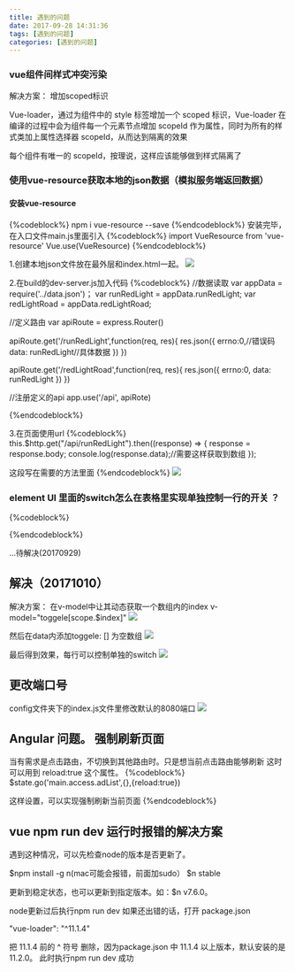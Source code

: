 ```yaml
---
title: 遇到的问题
date: 2017-09-28 14:31:36
tags: [遇到的问题]
categories: [遇到的问题]
---
```

### vue组件间样式冲突污染
解决方案： 增加scoped标识

 Vue-loader，通过为组件中的 style 标签增加一个 scoped 标识，Vue-loader 在编译的过程中会为组件每一个元素节点增加 scopeId 作为属性，同时为所有的样式类加上属性选择器 scopeId，从而达到隔离的效果

每个组件有唯一的 scopeId，按理说，这样应该能够做到样式隔离了


### 使用vue-resource获取本地的json数据（模拟服务端返回数据）

#### 安装vue-resource
{%codeblock%}
npm i vue-resource --save
{%endcodeblock%}
安装完毕，在入口文件main.js里面引入
{%codeblock%}
import VueResource from 'vue-resource'
Vue.use(VueResource)
{%endcodeblock%}

1.创建本地json文件放在最外层和index.html一起。
![](/img/rescource.jpg)


2.在build的dev-server.js加入代码
{%codeblock%}
//数据读取
var appData = require('../data.json')；
var runRedLight = appData.runRedLight;
var redLightRoad = appData.redLightRoad;

//定义路由
var apiRoute = express.Router()

apiRoute.get('/runRedLight',function(req, res){
  res.json({
    errno:0,//错误码
    data: runRedLight//具体数据
  })
})

apiRoute.get('/redLightRoad',function(req, res){
  res.json({
    errno:0,
    data: runRedLight
  })
})

//注册定义的api
app.use('/api', apiRote)

{%endcodeblock%}

3.在页面使用url
{%codeblock%}
this.$http.get("/api/runRedLight").then((response) => {
  response = response.body;
  console.log(response.data);//需要这样获取到数组
});

这段写在需要的方法里面
{%endcodeblock%}
![](/img/data.jpg)

### element UI 里面的switch怎么在表格里实现单独控制一行的开关 ？
{%codeblock%}
<template>
<div>
    <span>Selected: {{ value4 }}</span>  
    <el-select v-model="value4" clearable placeholder='请选择' @change="gatherType($event)">
        <el-option v-for="(item,index) in options" :key="index" :label="item.label" :value="item.value">
        </el-option>
    </el-select>
    <el-input class="textSearch" placeholder="请选择日期" icon="search" v-model="input2" :on-icon-click="handleIconClick">
    </el-input>
    <el-table ref="multipleTable" :data="tableData" border style="width: 100%" :default-sort = "{prop: 'date', order: 'descending', toggele:'toggele' }">
        <el-table-column type="selection" width="55">
        </el-table-column>
        <el-table-column inline-template prop='DEVICEID' label="日期" width="120" sortable>
            <div>{{ row.DEVICEID }}</div>
        </el-table-column>
        <el-table-column prop="DEVICETYPE" label="姓名" width="120" sortable>
        </el-table-column>
        <el-table-column prop="DEVICETIME" label="地址" show-overflow-tooltip>
        </el-table-column>
        <el-table-column prop="CREATEDTIME" label="明天" show-overflow-tooltip>
        </el-table-column>
        <el-table-column label="操作" v-model="toggele">
        <template scope="scope">
            <el-button size="small" @click="handleEdit(scope.$index, scope.row)">编辑</el-button>
            <el-button size="small" type="danger" @click="handleDelete(scope.$index, scope.row)">删除</el-button>
            <el-switch v-model="toggele" on-text="" off-text="" @change="changeOff(scope.row, $event,scope.$index)">
            </el-switch>
        </template>
        </el-table-column>
    </el-table>
    <el-pagination @size-change="handleSizeChange" 
    @current-change="handleCurrentChange" :current-page="currentPage" :page-sizes="[3, 5, 10, 15]"
     :page-size="pageSize" layout="total, sizes, prev, pager, next, jumper" :total="totalCount">
    </el-pagination>
    <el-button type='primary' @click="get">获取数据</el-button>

</div>
</template>

<script>
  export default {
    data () {
      return {
        tableData3: [{
          date: '2016-05-03',
          name: '王小虎',
          address: '上海市普陀区金沙江路 1518 弄'
        }, {
          date: '2016-05-02',
          name: '王小虎',
          address: '上海市普陀区金沙江路 1518 弄'
        }, {
          date: '2016-05-04',
          name: '王小虎',
          address: '上海市普陀区金沙江路 1518 弄'
        }, {
          date: '2016-05-01',
          name: '王小虎',
          address: '上海市普陀区金沙江路 1518 弄'
        }, {
          date: '2016-05-08',
          name: '王小虎',
          address: '上海市普陀区金沙江路 1518 弄'
        }, {
          date: '2016-05-06',
          name: '王小虎',
          address: '上海市普陀区金沙江路 1518 弄'
        }, {
          date: '2016-05-07',
          name: '王小虎',
          address: '上海市普陀区金沙江路 1518 弄'
        }],
        multipleSelection: [],
        options: [{
          value: '选项1',
          label: '黄金糕'
        }, {
          value: '选项2',
          label: '双皮奶'
        }, {
          value: '选项3',
          label: '蚵仔煎'
        }, {
          value: '选项4',
          label: '龙须面'
        }, {
          value: '选项5',
          label: '北京烤鸭'
        }],
        value4: '黄金糕',
        currentPage: 4,
        pageSize: 3,
        totalCount: 10,
        toggele: true,
        input2: '',
        tableData: []
      }
    },

    methods: {
      toggleSelection (rows) {
        if (rows) {
          rows.forEach(row => {
            this.$refs.multipleTable.toggleRowSelection(row)
          })
        } else {
          this.$refs.multipleTable.clearSelection()
        }
      },
      handleEdit (index, row) { // 编辑
        console.log(index)
      },
      handleDelete (index, row) { // 删除
        console.log(index)
      },
      handleClick (val) {
        console.log(val)
      },
      gatherType (event, item) {
        console.log(event)
        this.value4 = event
      },
      changeOff (row, e, b) {
        console.log(e)
        console.log(row)
        console.log(b)
        // this.row = !this.row
      },
      handleIconClick (e) {
        console.log(e)
      },
      get (e) {
        var v = this
        console.log(e)
        v.$http.get('/api/runRedLight').then((res) => {
          res = res.body
          console.log(res.data)
          v.tableData = res.data.Items
        })
      },
      handleSizeChange (val) {
        console.log(`每页 ${val} 条`)
      },
      handleCurrentChange (val) {
        console.log(`当前页: ${val}`)
        this.get()
      }
    }
  }

</script>
<style>
    .el-select{
        margin-bottom: 20px;
    }
    .textSearch{
        width:175px;
    }
</style>


{%endcodeblock%}

...待解决(20170929)

## 解决（20171010）
解决方案：
在v-model中让其动态获取一个数组内的index   v-model="toggele[scope.$index]"
![](/img/quesition1.jpg)

然后在data内添加toggele: []  为空数组
![](/img/question2.jpg)

最后得到效果，每行可以控制单独的switch
![](/img/question3.jpg)
## 更改端口号
config文件夹下的index.js文件里修改默认的8080端口
![](/img/question4.jpg)

## Angular 问题。 强制刷新页面 
当有需求是点击路由，不切换到其他路由时。只是想当前点击路由能够刷新
这时可以用到  reload:true  这个属性。
{%codeblock%}
$state.go('main.access.adList',{},{reload:true})

这样设置，可以实现强制刷新当前页面
{%endcodeblock%}


## vue  npm run dev 运行时报错的解决方案
遇到这种情况，可以先检查node的版本是否更新了。

$npm install -g n(mac可能会报错，前面加sudo）
$n stable

更新到稳定状态，也可以更新到指定版本。如：$n v7.6.0。

node更新过后执行npm run dev 如果还出错的话，打开 package.json

"vue-loader": "^11.1.4"

把 11.1.4 前的 ^ 符号 删除，因为package.json 中 11.1.4 以上版本，默认安装的是 11.2.0。
此时执行npm run dev 成功
